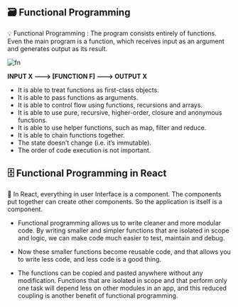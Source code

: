 ## 🗃 Functional Programming

💡 Functional Programming : The program consists entirely of functions. Even the main program is a function, which receives input as an argument and generates output as its result.

![fn](https://user-images.githubusercontent.com/6918020/103434025-3151ac80-4c21-11eb-8683-915d31ab76ef.png)

**INPUT X ---> [FUNCTION F] ---> OUTPUT X**

* It is able to treat functions as first-class objects.
* It is able to pass functions as arguments.
* It is able to control flow using functions, recursions and arrays.
* It is able to use pure, recursive, higher-order, closure and anonymous functions.
* It is able to use helper functions, such as map, filter and reduce.
* It is able to chain functions together.
* The state doesn’t change (i.e. it’s immutable).
* The order of code execution is not important.

## 🗄 Functional Programming in React

🧱 In React, everything in user Interface is a component. The components put together can create other components. So the application is itself is a component.

* Functional programming allows us to write cleaner and more modular code. By writing smaller and simpler functions that are isolated in scope and logic, we can make code much easier to test, maintain and debug. 

* Now these smaller functions become reusable code, and that allows you to write less code, and less code is a good thing. 

* The functions can be copied and pasted anywhere without any modification. Functions that are isolated in scope and that perform only one task will depend less on other modules in an app, and this reduced coupling is another benefit of functional programming.
